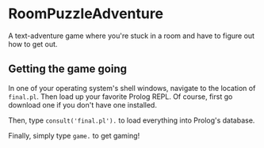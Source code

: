 # RoomPuzzleAdventure

A text-adventure game where you're stuck in a room and have to figure out how to get out. 

## Getting the game going

In one of your operating system's shell windows, navigate to the location of ``final.pl``. Then load up your favorite Prolog REPL. Of course, first go download one if you don't have one installed. 

Then, type ``consult('final.pl').`` to load everything into Prolog's database. 

Finally, simply type ``game.`` to get gaming! 

